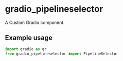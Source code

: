 
# gradio_pipelineselector
A Custom Gradio component.

## Example usage

```python
import gradio as gr
from gradio_pipelineselector import PipelineSelector
```
